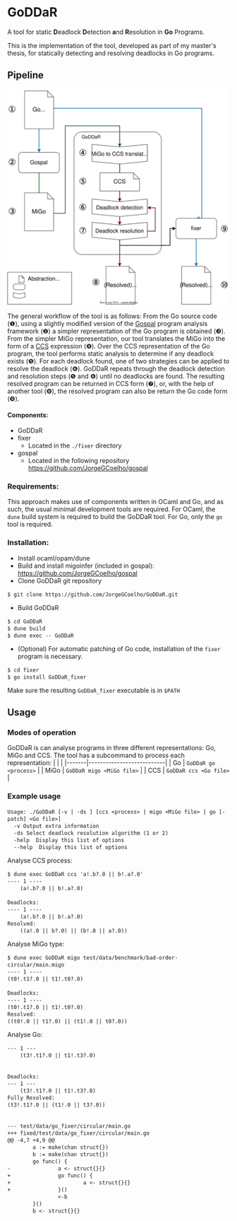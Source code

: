 # GoDDaR
A tool for static **D**eadlock **D**etection **a**nd **R**esolution in **Go** Programs.

This is the implementation of the tool, developed as part of my master's thesis, for statically
detecting and resolving deadlocks in Go programs.

## Pipeline

<p align="center"> <img src="assets/pipeline.svg" alt="GoDDaR pipeline" title="GoDDaR pipeline" /> </p>

The general workflow of the tool is as follows:
From the Go source code (❶), using a slightly modified version of the
[Gospal](https://github.com/JorgeGCoelho/gospal) program analysis framework (❷) a simpler representation
of the Go program is obtained (❸). From the simpler MiGo representation, our tool translates the MiGo
into the form of a [CCS](https://en.wikipedia.org/wiki/Calculus_of_communicating_systems) expression (❹). 
Over the CCS representation of the Go program, the tool performs static analysis to determine if any
deadlock exists (❺). For each deadlock found, one of two strategies can be applied to resolve the deadlock (❻).
GoDDaR repeats through the deadlock detection and resolution steps (❺ and ❻) until no deadlocks are found.
The resulting resolved program can be returned in CCS form (❼), or, with the help of another tool (❽),
the resolved program can also be return the Go code form (❾).


#### Components:

* GoDDaR
* fixer
  * Located in the `./fixer` directory
* gospal
  * Located in the following repository https://github.com/JorgeGCoelho/gospal

### Requirements:

This approach makes use of components written in OCaml and Go, and as such, the usual minimal development tools are required.
For OCaml, the `dune` build system is required to build the GoDDaR tool.
For Go, only the `go` tool is required.

### Installation:

* Install ocaml/opam/dune
* Build and install migoinfer (included in gospal): https://github.com/JorgeGCoelho/gospal
* Clone GoDDaR git repository
```
$ git clone https://github.com/JorgeGCoelho/GoDDaR.git
```
* Build GoDDaR
```
$ cd GoDDaR
$ dune build
$ dune exec -- GoDDaR
```
* (Optional) For automatic patching of Go code, installation of the `fixer` program is necessary.
```
$ cd fixer
$ go install GoDDaR_fixer
```
Make sure the resulting `GoDDaR_fixer` executable is in `$PATH`

## Usage 
### Modes of operation

GoDDaR is can analyse programs in three different representations: Go, MiGo and CCS.
The tool has a subcommand to process each representation:
|       |                           |
|-------|---------------------------|
| Go    | `GoDDaR go <process>`     |
| MiGo  | `GoDDaR migo <MiGo file>` |
| CCS   | `GoDDaR ccs <Go file>`    |

### Example usage
```
Usage: ./GoDDaR [-v | -ds ] [ccs <process> | migo <MiGo file> | go [-patch] <Go file>]
  -v Output extra information
  -ds Select deadlock resolution algorithm (1 or 2)
  -help  Display this list of options
  --help  Display this list of options
```

Analyse CCS process:
```
$ dune exec GoDDaR ccs 'a!.b?.0 || b!.a?.0'
---- 1 ----
    (a!.b?.0 || b!.a?.0)

Deadlocks:
---- 1 ----
    (a!.b?.0 || b!.a?.0)
Resolved:
    ((a!.0 || b?.0) || (b!.0 || a?.0))
```

Analyse MiGo type:
```
$ dune exec GoDDaR migo test/data/benchmark/bad-order-circular/main.migo
---- 1 ----
(t0!.t1?.0 || t1!.t0?.0)

Deadlocks:
---- 1 ----
(t0!.t1?.0 || t1!.t0?.0)
Resolved:
((t0!.0 || t1?.0) || (t1!.0 || t0?.0))
```

Analyse Go:
```
--- 1 ---
    (t3!.t1?.0 || t1!.t3?.0)


Deadlocks:
--- 1 ---
    (t3!.t1?.0 || t1!.t3?.0)
Fully Resolved:
(t3!.t1?.0 || (t1!.0 || t3?.0))


--- test/data/go_fixer/circular/main.go
+++ fixed/test/data/go_fixer/circular/main.go
@@ -4,7 +4,9 @@
        a := make(chan struct{})
        b := make(chan struct{})
        go func() {
-               a <- struct{}{}
+               go func() {
+                       a <- struct{}{}
+               }()
                <-b
        }()
        b <- struct{}{}
```
